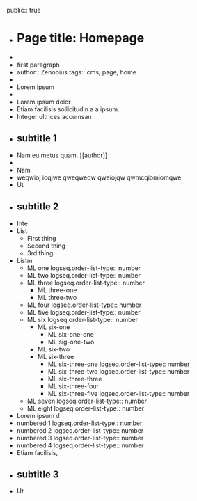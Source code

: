 public:: true

- # Page title: Homepage
-
- first paragraph
- author:: Zenobius
  tags:: cms, page, home
-
- Lorem ipsum
-
- Lorem ipsum dolor
- Etiam facilisis sollicitudin a a ipsum.
- Integer ultrices accumsan
- ## subtitle 1
- Nam eu metus quam. [[author]]
-
- Nam
- weqwioj ioqjwe qweqweqw qweiojqw qwmcqiomiomqwe
- Ut
- ## subtitle 2
- Inte
- List
	- First thing
	- Second thing
	- 3rd thing
- Listm
	- ML one
	  logseq.order-list-type:: number
	- ML two
	  logseq.order-list-type:: number
	- ML three
	  logseq.order-list-type:: number
		- ML three-one
		- ML three-two
	- ML four
	  logseq.order-list-type:: number
	- ML five
	  logseq.order-list-type:: number
	- ML six
	  logseq.order-list-type:: number
		- ML six-one
			- ML six-one-one
			- ML sig-one-two
		- ML six-two
		- ML six-three
			- ML six-three-one
			  logseq.order-list-type:: number
			- ML six-three-two
			  logseq.order-list-type:: number
			- ML six-three-three
			- ML six-three-four
			- ML six-three-five
			  logseq.order-list-type:: number
	- ML seven
	  logseq.order-list-type:: number
	- ML eight
	  logseq.order-list-type:: number
- Lorem ipsum d
- numbered 1
  logseq.order-list-type:: number
- numbered 2
  logseq.order-list-type:: number
- numbered 3
  logseq.order-list-type:: number
- numbered 4
  logseq.order-list-type:: number
- Etiam facilisis,
- ## subtitle 3
- Ut